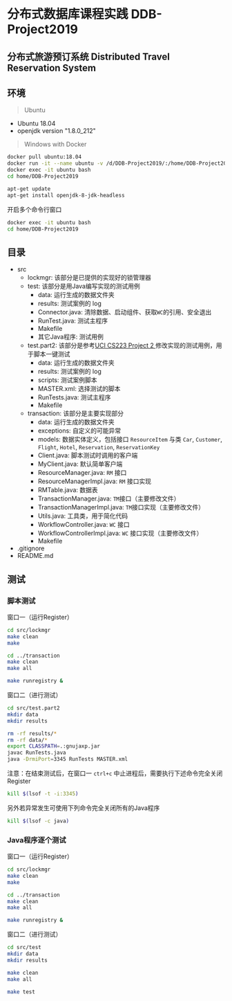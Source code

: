 # 分布式数据库课程实践 DDB-Project2019
## 分布式旅游预订系统 Distributed Travel Reservation System 

## 环境
> Ubuntu
- Ubuntu 18.04
- openjdk version "1.8.0_212"

> Windows with Docker
```bash
docker pull ubuntu:18.04
docker run -it --name ubuntu -v /d/DDB-Project2019/:/home/DDB-Project2019 ubuntu:18.04 
docker exec -it ubuntu bash
cd home/DDB-Project2019

apt-get update
apt-get install openjdk-8-jdk-headless
```
开启多个命令行窗口
```bash
docker exec -it ubuntu bash
cd home/DDB-Project2019
```

## 目录
- src
    - lockmgr: 该部分是已提供的实现好的锁管理器
    - test: 该部分是用Java编写实现的测试用例
        - data: 运行生成的数据文件夹
        - results: 测试案例的 log
        - Connector.java: 清除数据、启动组件、获取`WC`的引用、安全退出
        - RunTest.java: 测试主程序
        - Makefile
        - 其它Java程序: 测试用例
    - test.part2: 该部分是参考[UCI CS223 Project 2 ](https://www.ics.uci.edu/~cs223/projects/projects2.html)修改实现的测试用例，用于脚本一键测试
        - data: 运行生成的数据文件夹
        - results: 测试案例的 log
        - scripts: 测试案例脚本
        - MASTER.xml: 选择测试的脚本
        - RunTests.java: 测试主程序
        - Makefile
    - transaction: 该部分是主要实现部分
        - data: 运行生成的数据文件夹
        - exceptions: 自定义的可能异常
        - models: 数据实体定义，包括接口 `ResourceItem` 与类 `Car`, `Customer`, `Flight`, `Hotel`, `Reservation`, `ReservationKey`
        - Client.java: 脚本测试时调用的客户端
        - MyClient.java: 默认简单客户端
        - ResourceManager.java: `RM` 接口
        - ResourceManagerImpl.java: `RM` 接口实现
        - RMTable.java: 数据表
        - TransactionManager.java: `TM`接口（主要修改文件）
        - TransactionManagerImpl.java: `TM`接口实现（主要修改文件）
        - Utils.java: 工具类，用于简化代码
        - WorkflowController.java: `WC` 接口
        - WorkflowControllerImpl.java: `WC` 接口实现（主要修改文件）
        - Makefile
- .gitignore
- README.md

## 测试
### 脚本测试
窗口一（运行Register）
```bash
cd src/lockmgr
make clean
make 

cd ../transaction
make clean
make all

make runregistry &
```

窗口二（进行测试）
```bash
cd src/test.part2
mkdir data
mkdir results

rm -rf results/*
rm -rf data/*
export CLASSPATH=.:gnujaxp.jar
javac RunTests.java
java -DrmiPort=3345 RunTests MASTER.xml
```

注意：在结束测试后，在窗口一 `ctrl+c` 中止进程后，需要执行下述命令完全关闭 Register
```bash
kill $(lsof -t -i:3345)
```
另外若异常发生可使用下列命令完全关闭所有的Java程序
```bash
kill $(lsof -c java)
```
### Java程序逐个测试
窗口一（运行Register）
```bash
cd src/lockmgr
make clean
make 

cd ../transaction
make clean
make all

make runregistry &
```
窗口二（进行测试）
```bash
cd src/test
mkdir data
mkdir results

make clean
make all

make test 
```

